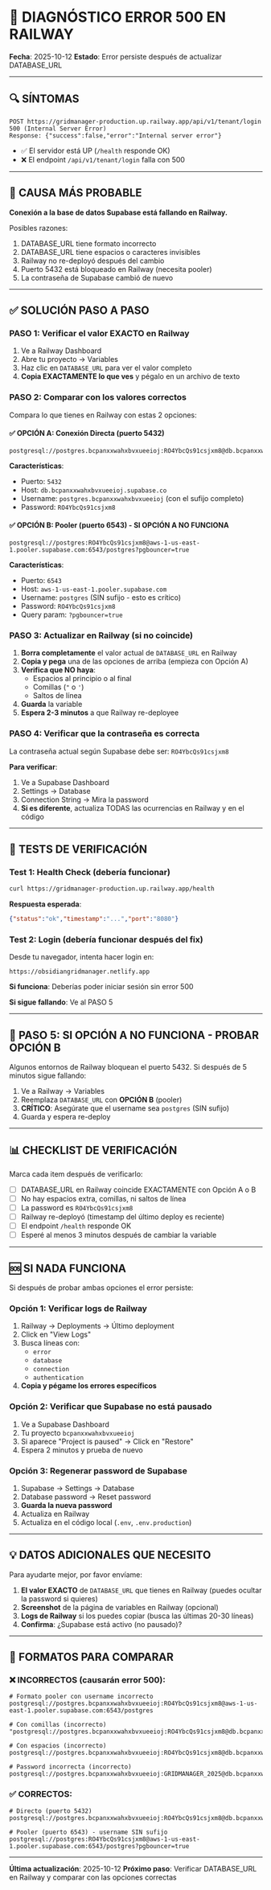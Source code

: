 # 🚨 DIAGNÓSTICO ERROR 500 EN RAILWAY

**Fecha**: 2025-10-12
**Estado**: Error persiste después de actualizar DATABASE_URL

---

## 🔍 SÍNTOMAS

```
POST https://gridmanager-production.up.railway.app/api/v1/tenant/login 500 (Internal Server Error)
Response: {"success":false,"error":"Internal server error"}
```

- ✅ El servidor está UP (`/health` responde OK)
- ❌ El endpoint `/api/v1/tenant/login` falla con 500

---

## 🎯 CAUSA MÁS PROBABLE

**Conexión a la base de datos Supabase está fallando en Railway.**

Posibles razones:
1. DATABASE_URL tiene formato incorrecto
2. DATABASE_URL tiene espacios o caracteres invisibles
3. Railway no re-deployó después del cambio
4. Puerto 5432 está bloqueado en Railway (necesita pooler)
5. La contraseña de Supabase cambió de nuevo

---

## ✅ SOLUCIÓN PASO A PASO

### PASO 1: Verificar el valor EXACTO en Railway

1. Ve a Railway Dashboard
2. Abre tu proyecto → Variables
3. Haz clic en `DATABASE_URL` para ver el valor completo
4. **Copia EXACTAMENTE lo que ves** y pégalo en un archivo de texto

### PASO 2: Comparar con los valores correctos

Compara lo que tienes en Railway con estas 2 opciones:

#### ✅ OPCIÓN A: Conexión Directa (puerto 5432)
```
postgresql://postgres.bcpanxxwahxbvxueeioj:RO4YbcQs91csjxm8@db.bcpanxxwahxbvxueeioj.supabase.co:5432/postgres
```

**Características**:
- Puerto: `5432`
- Host: `db.bcpanxxwahxbvxueeioj.supabase.co`
- Username: `postgres.bcpanxxwahxbvxueeioj` (con el sufijo completo)
- Password: `RO4YbcQs91csjxm8`

#### ✅ OPCIÓN B: Pooler (puerto 6543) - SI OPCIÓN A NO FUNCIONA
```
postgresql://postgres:RO4YbcQs91csjxm8@aws-1-us-east-1.pooler.supabase.com:6543/postgres?pgbouncer=true
```

**Características**:
- Puerto: `6543`
- Host: `aws-1-us-east-1.pooler.supabase.com`
- Username: `postgres` (SIN sufijo - esto es crítico)
- Password: `RO4YbcQs91csjxm8`
- Query param: `?pgbouncer=true`

### PASO 3: Actualizar en Railway (si no coincide)

1. **Borra completamente** el valor actual de `DATABASE_URL` en Railway
2. **Copia y pega** una de las opciones de arriba (empieza con Opción A)
3. **Verifica que NO haya**:
   - Espacios al principio o al final
   - Comillas (`"` o `'`)
   - Saltos de línea
4. **Guarda** la variable
5. **Espera 2-3 minutos** a que Railway re-deployee

### PASO 4: Verificar que la contraseña es correcta

La contraseña actual según Supabase debe ser: `RO4YbcQs91csjxm8`

**Para verificar**:
1. Ve a Supabase Dashboard
2. Settings → Database
3. Connection String → Mira la password
4. **Si es diferente**, actualiza TODAS las ocurrencias en Railway y en el código

---

## 🧪 TESTS DE VERIFICACIÓN

### Test 1: Health Check (debería funcionar)
```bash
curl https://gridmanager-production.up.railway.app/health
```

**Respuesta esperada**:
```json
{"status":"ok","timestamp":"...","port":"8080"}
```

### Test 2: Login (debería funcionar después del fix)
Desde tu navegador, intenta hacer login en:
```
https://obsidiangridmanager.netlify.app
```

**Si funciona**: Deberías poder iniciar sesión sin error 500

**Si sigue fallando**: Ve al PASO 5

---

## 🔧 PASO 5: SI OPCIÓN A NO FUNCIONA - PROBAR OPCIÓN B

Algunos entornos de Railway bloquean el puerto 5432. Si después de 5 minutos sigue fallando:

1. Ve a Railway → Variables
2. Reemplaza `DATABASE_URL` con **OPCIÓN B** (pooler)
3. **CRÍTICO**: Asegúrate que el username sea `postgres` (SIN sufijo)
4. Guarda y espera re-deploy

---

## 📊 CHECKLIST DE VERIFICACIÓN

Marca cada item después de verificarlo:

- [ ] DATABASE_URL en Railway coincide EXACTAMENTE con Opción A o B
- [ ] No hay espacios extra, comillas, ni saltos de línea
- [ ] La password es `RO4YbcQs91csjxm8`
- [ ] Railway re-deployó (timestamp del último deploy es reciente)
- [ ] El endpoint `/health` responde OK
- [ ] Esperé al menos 3 minutos después de cambiar la variable

---

## 🆘 SI NADA FUNCIONA

Si después de probar ambas opciones el error persiste:

### Opción 1: Verificar logs de Railway

1. Railway → Deployments → Último deployment
2. Click en "View Logs"
3. Busca líneas con:
   - `error`
   - `database`
   - `connection`
   - `authentication`
4. **Copia y pégame los errores específicos**

### Opción 2: Verificar que Supabase no está pausado

1. Ve a Supabase Dashboard
2. Tu proyecto `bcpanxxwahxbvxueeioj`
3. Si aparece "Project is paused" → Click en "Restore"
4. Espera 2 minutos y prueba de nuevo

### Opción 3: Regenerar password de Supabase

1. Supabase → Settings → Database
2. Database password → Reset password
3. **Guarda la nueva password**
4. Actualiza en Railway
5. Actualiza en el código local (`.env`, `.env.production`)

---

## 💡 DATOS ADICIONALES QUE NECESITO

Para ayudarte mejor, por favor envíame:

1. **El valor EXACTO** de `DATABASE_URL` que tienes en Railway (puedes ocultar la password si quieres)
2. **Screenshot** de la página de variables en Railway (opcional)
3. **Logs de Railway** si los puedes copiar (busca las últimas 20-30 líneas)
4. **Confirma**: ¿Supabase está activo (no pausado)?

---

## 📝 FORMATOS PARA COMPARAR

### ❌ INCORRECTOS (causarán error 500):

```
# Formato pooler con username incorrecto
postgresql://postgres.bcpanxxwahxbvxueeioj:RO4YbcQs91csjxm8@aws-1-us-east-1.pooler.supabase.com:6543/postgres

# Con comillas (incorrecto)
"postgresql://postgres.bcpanxxwahxbvxueeioj:RO4YbcQs91csjxm8@db.bcpanxxwahxbvxueeioj.supabase.co:5432/postgres"

# Con espacios (incorrecto)
postgresql://postgres.bcpanxxwahxbvxueeioj:RO4YbcQs91csjxm8@db.bcpanxxwahxbvxueeioj.supabase.co:5432/postgres

# Password incorrecta (incorrecto)
postgresql://postgres.bcpanxxwahxbvxueeioj:GRIDMANAGER_2025@db.bcpanxxwahxbvxueeioj.supabase.co:5432/postgres
```

### ✅ CORRECTOS:

```
# Directo (puerto 5432)
postgresql://postgres.bcpanxxwahxbvxueeioj:RO4YbcQs91csjxm8@db.bcpanxxwahxbvxueeioj.supabase.co:5432/postgres

# Pooler (puerto 6543) - username SIN sufijo
postgresql://postgres:RO4YbcQs91csjxm8@aws-1-us-east-1.pooler.supabase.com:6543/postgres?pgbouncer=true
```

---

**Última actualización**: 2025-10-12
**Próximo paso**: Verificar DATABASE_URL en Railway y comparar con las opciones correctas
